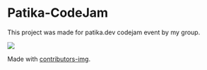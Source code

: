 # Patika-CodeJam
This project was made for patika.dev codejam event by my group.

<a href="https://github.com/yakupkalayci/Patika-CodeJam/graphs/contributors">
  <img src="https://contrib.rocks/image?repo=yakupkalayci/Patika-CodeJam" />
</a>

Made with [contributors-img](https://contrib.rocks).

